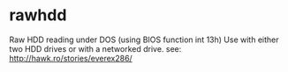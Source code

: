 # rawhdd
Raw HDD reading under DOS (using BIOS function int 13h)
Use with either two HDD drives or with a networked drive.
see: http://hawk.ro/stories/everex286/
